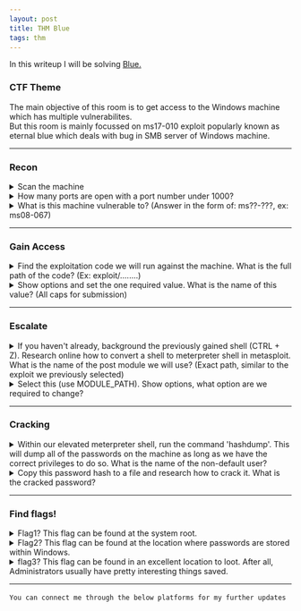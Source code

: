 ```yaml
---
layout: post
title: THM Blue
tags: thm
---
```


In this writeup I will be solving [Blue.](https://tryhackme.com/room/blue)

### CTF Theme

The main objective of this room is to get access to the Windows machine which has multiple vulnerabilites.\
But this room is mainly focussed on ms17-010 exploit popularly known as eternal blue which deals with bug in SMB server of Windows machine.

---

### Recon

<details>
<summary>Scan the machine</summary>  
  nmap -sV -vv --script vuln machine-ip<br>
</details>

<details>
<summary>How many ports are open with a port number under 1000?</summary>
  After you executing that above command I found 3 open ports (under 1000)<br>
</details>

<details>
<summary>What is this machine vulnerable to? (Answer in the form of: ms??-???, ex: ms08-067)</summary>
  Under nmap results you will discover that it is vulnerable to two scripts.<br>
  <br>But keeping eternal blue in mind we will go further with the one having SMB exploit (ms17-010).<br>
</details>

---

### Gain Access

<details>
<summary>Find the exploitation code we will run against the machine. What is the full path of the code? (Ex: exploit/........)</summary>  
  Start metasploit and search for ms17-010. You will get the full path of the exploit which is exploit/windows/smb/ms17_010_eternalblue<br>
</details>

<details>
<summary>Show options and set the one required value. What is the name of this value? (All caps for submission)</summary>
  After performing show options check for required field values (RHOSTS)<br>
</details>

---

### Escalate

<details>
<summary>If you haven't already, background the previously gained shell (CTRL + Z). Research online how to convert a shell to meterpreter shell in metasploit. What is the name of the post module we will use? (Exact path, similar to the exploit we previously selected)</summary>  
<br>post/multi/manage/shell_to_meterpreter
</details>

<details>
<summary>Select this (use MODULE_PATH). Show options, what option are we required to change?</summary>
<br>session
</details>

---

### Cracking

<details>
  <summary>Within our elevated meterpreter shell, run the command 'hashdump'. This will dump all of the passwords on the machine as long as we have the correct privileges to do so. What is the name of the non-default user?</summary>
  <br><img src="../images/thm-blue/getsys.png" alt="hashdump"><br>
  <br>Jon
</details>

<details>
  <summary>Copy this password hash to a file and research how to crack it. What is the cracked password?</summary>
  <br><img src="../images/thm-blue/crack-pwd.png" alt="crack-pwd"><br>
  <br>alqfna22
</details>

---

### Find flags!

<details>
  <summary>Flag1? This flag can be found at the system root.</summary>
  <br><img src="../images/thm-blue/flag1.png" alt="Flag 1"><br>
  <br>flag{access_the_machine}
</details>

<details>
  <summary>Flag2? This flag can be found at the location where passwords are stored within Windows.</summary><!--Storage path C:\Windows\System32\Config-->
  <br><img src="../images/thm-blue/flag2.png" alt="Flag 2"><br>
  <br>flag{sam_database_elevated_access}
</details>

<details>
  <summary>flag3? This flag can be found in an excellent location to loot. After all, Administrators usually have pretty interesting things saved.</summary>
  <br><img src="../images/thm-blue/flag3.png" alt="Flag 3"><br>
  <br>flag{admin_documents_can_be_valuable}
</details>

---

`You can connect me through the below platforms for my further updates`
